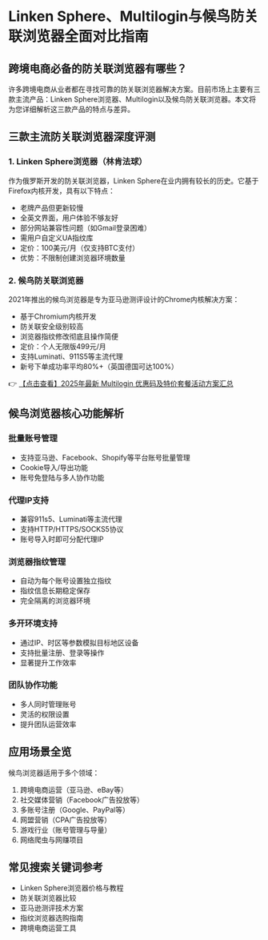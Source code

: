 # Linken Sphere、Multilogin与候鸟防关联浏览器全面对比指南

## 跨境电商必备的防关联浏览器有哪些？

许多跨境电商从业者都在寻找可靠的防关联浏览器解决方案。目前市场上主要有三款主流产品：Linken Sphere浏览器、Multilogin以及候鸟防关联浏览器。本文将为您详细解析这三款产品的特点与差异。

## 三款主流防关联浏览器深度评测

### 1. Linken Sphere浏览器（林肯法球）

作为俄罗斯开发的防关联浏览器，Linken Sphere在业内拥有较长的历史。它基于Firefox内核开发，具有以下特点：

- 老牌产品但更新较慢
- 全英文界面，用户体验不够友好
- 部分网站兼容性问题（如Gmail登录困难）
- 需用户自定义UA指纹库
- 定价：100美元/月（仅支持BTC支付）
- 优势：不限制创建浏览器环境数量

### 2. 候鸟防关联浏览器

2021年推出的候鸟浏览器是专为亚马逊测评设计的Chrome内核解决方案：

- 基于Chromium内核开发
- 防关联安全级别较高
- 浏览器指纹修改彻底且操作简便
- 定价：个人无限版499元/月
- 支持Luminati、911S5等主流代理
- 新号下单成功率平均80%+（英国德国可达100%）

👉 [【点击查看】2025年最新 Multilogin 优惠码及特价套餐活动方案汇总](https://bit.ly/multIlogin)

## 候鸟浏览器核心功能解析

### 批量账号管理
- 支持亚马逊、Facebook、Shopify等平台账号批量管理
- Cookie导入/导出功能
- 账号免登陆与多人协作功能

### 代理IP支持
- 兼容911s5、Luminati等主流代理
- 支持HTTP/HTTPS/SOCKS5协议
- 账号导入时即可分配代理IP

### 浏览器指纹管理
- 自动为每个账号设置独立指纹
- 指纹信息长期稳定保存
- 完全隔离的浏览器环境

### 多开环境支持
- 通过IP、时区等参数模拟目标地区设备
- 支持批量注册、登录等操作
- 显著提升工作效率

### 团队协作功能
- 多人同时管理账号
- 灵活的权限设置
- 提升团队运营效率

## 应用场景全览

候鸟浏览器适用于多个领域：
1. 跨境电商运营（亚马逊、eBay等）
2. 社交媒体营销（Facebook广告投放等）
3. 多账号注册（Google、PayPal等）
4. 网盟营销（CPA广告投放等）
5. 游戏行业（账号管理与导量）
6. 网络爬虫与网赚项目

## 常见搜索关键词参考

- Linken Sphere浏览器价格与教程
- 防关联浏览器比较
- 亚马逊测评技术方案
- 指纹浏览器选购指南
- 跨境电商运营工具